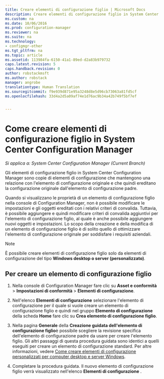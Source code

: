 ```yaml
---
title: Creare elementi di configurazione figlio | Microsoft Docs
description: Creare elementi di configurazione figlio in System Center Configuration Manager.Come creare elementi di configurazione figlio in System Center Configuration Manager.
ms.custom: na
ms.date: 10/06/2016
ms.prod: configuration-manager
ms.reviewer: na
ms.suite: na
ms.technology:
- configmgr-other
ms.tgt_pltfrm: na
ms.topic: article
ms.assetid: 113984fa-6150-41a1-89ed-d2a83b979732
caps.latest.revision: 5
caps.handback.revision: 0
author: robstackmsft
ms.author: robstack
manager: angrobe
translationtype: Human Translation
ms.sourcegitcommit: f9e939d871e95a3248d8e5d96cb73063a81fd5cf
ms.openlocfilehash: 33d4a2d5a09af74e1d76ac9b34a42b749f5bf7ef


---
```

# <a name="how-to-create-child-configuration-items-in-system-center-configuration-manager"></a>Come creare elementi di configurazione figlio in System Center Configuration Manager

*Si applica a: System Center Configuration Manager (Current Branch)*

Gli elementi di configurazione figlio in System Center Configuration Manager sono copie di elementi di configurazione che mantengono una relazione con l'elemento di configurazione originale e che quindi ereditano la configurazione originale dall'elemento di configurazione padre.  

Quando si visualizzano le proprietà di un elemento di configurazione figlio nella console di Configuration Manager, non è possibile modificare le impostazioni e gli oggetti ereditati con i relativi criteri di convalida. Tuttavia, è possibile aggiungere e quindi modificare criteri di convalida aggiuntivi per l'elemento di configurazione figlio, al quale è anche possibile aggiungere nuovi oggetti e impostazioni.
Lo scopo della creazione e della modifica di un elemento di configurazione figlio è di solito quello di ottimizzare l'elemento di configurazione originale per soddisfare i requisiti aziendali.  

> [!NOTE]  
>  È possibile creare elementi di configurazione figlio solo da elementi di configurazione del tipo **Windows desktop o server (personalizzato)**.  

## <a name="to-create-a-child-configuration-item"></a>Per creare un elemento di configurazione figlio  

1.  Nella console di Configuration Manager fare clic su **Asset e conformità** > **Impostazioni di conformità** > **Elementi di configurazione**.  

3.  Nell'elenco **Elementi di configurazione** selezionare l'elemento di configurazione per il quale si vuole creare un elemento di configurazione figlio e quindi nel gruppo **Elemento di configurazione** della scheda **Home** fare clic su **Crea elemento di configurazione figlio**.  

4.  Nella pagina **Generale** della **Creazione guidata dell'elemento di configurazione figlio**è possibile scegliere la revisione specifica dell'elemento di configurazione padre da usare per creare l'elemento figlio. Gli altri passaggi di questa procedura guidata sono identici a quelli eseguiti per creare un elemento di configurazione standard. Per altre informazioni, vedere [Come creare elementi di configurazione personalizzati per computer desktop e server Windows](../../compliance/deploy-use/create-custom-configuration-items-for-windows-desktop-and-server-computers-managed-with-the-client.md).  

5.  Completare la procedura guidata. Il nuovo elemento di configurazione figlio verrà visualizzato nell'elenco **Elementi di configurazione** .  



<!--HONumber=Dec16_HO3-->


